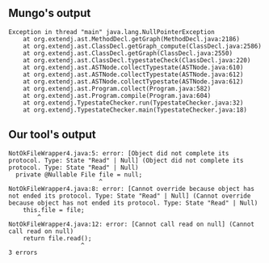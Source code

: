## Mungo's output

```
Exception in thread "main" java.lang.NullPointerException
	at org.extendj.ast.MethodDecl.getGraph(MethodDecl.java:2186)
	at org.extendj.ast.ClassDecl.getGraph_compute(ClassDecl.java:2586)
	at org.extendj.ast.ClassDecl.getGraph(ClassDecl.java:2550)
	at org.extendj.ast.ClassDecl.typestateCheck(ClassDecl.java:220)
	at org.extendj.ast.ASTNode.collectTypestate(ASTNode.java:610)
	at org.extendj.ast.ASTNode.collectTypestate(ASTNode.java:612)
	at org.extendj.ast.ASTNode.collectTypestate(ASTNode.java:612)
	at org.extendj.ast.Program.collect(Program.java:582)
	at org.extendj.ast.Program.compile(Program.java:604)
	at org.extendj.TypestateChecker.run(TypestateChecker.java:32)
	at org.extendj.TypestateChecker.main(TypestateChecker.java:18)```

## Our tool's output

```
NotOkFileWrapper4.java:5: error: [Object did not complete its protocol. Type: State "Read" | Null] (Object did not complete its protocol. Type: State "Read" | Null)
  private @Nullable File file = null;
                         ^
NotOkFileWrapper4.java:8: error: [Cannot override because object has not ended its protocol. Type: State "Read" | Null] (Cannot override because object has not ended its protocol. Type: State "Read" | Null)
    this.file = file;
        ^
NotOkFileWrapper4.java:12: error: [Cannot call read on null] (Cannot call read on null)
    return file.read();
                    ^
3 errors```
